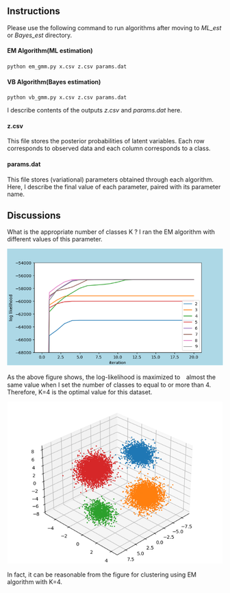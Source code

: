 ## Instructions

Please use the following command to run algorithms after moving to *ML_est* or *Bayes_est* directory.

#### EM Algorithm(ML estimation)

`python em_gmm.py x.csv z.csv params.dat`

#### VB Algorithm(Bayes estimation)

`python vb_gmm.py x.csv z.csv params.dat`

I describe contents of the outputs *z.csv* and *params.dat* here.

#### z.csv

This file stores the posterior probabilities of latent variables.
Each row corresponds to observed data and each column corresponds to a class.

#### params.dat

This file stores (variational) parameters obtained through each algorithm.
Here, I describe the final value of each parameter, paired with its parameter name.

## Discussions

What is the appropriate number of classes K ?
I ran the EM algorithm with different values of this parameter.

![Result of different K's EM algorithm](img/optimal_K.png)

As the above figure shows, the log-likelihood is maximized to　almost the same value when I set the number of classes to equal to or more than 4.
Therefore, K=4 is the optimal value for this dataset.

![Result of clustering with K=4](img/data_clustering.png)

In fact, it can be reasonable from the figure for clustering using EM algorithm with K=4.



